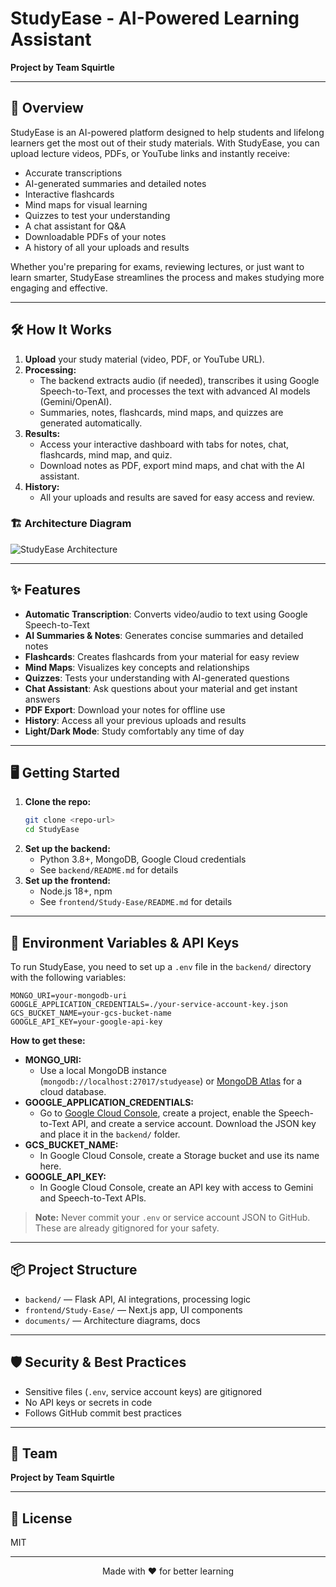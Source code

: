 # StudyEase - AI-Powered Learning Assistant

**Project by Team Squirtle**

---

## 🚀 Overview

StudyEase is an AI-powered platform designed to help students and lifelong learners get the most out of their study materials. With StudyEase, you can upload lecture videos, PDFs, or YouTube links and instantly receive:
- Accurate transcriptions
- AI-generated summaries and detailed notes
- Interactive flashcards
- Mind maps for visual learning
- Quizzes to test your understanding
- A chat assistant for Q&A
- Downloadable PDFs of your notes
- A history of all your uploads and results

Whether you're preparing for exams, reviewing lectures, or just want to learn smarter, StudyEase streamlines the process and makes studying more engaging and effective.

---

## 🛠️ How It Works

1. **Upload** your study material (video, PDF, or YouTube URL).
2. **Processing:**
   - The backend extracts audio (if needed), transcribes it using Google Speech-to-Text, and processes the text with advanced AI models (Gemini/OpenAI).
   - Summaries, notes, flashcards, mind maps, and quizzes are generated automatically.
3. **Results:**
   - Access your interactive dashboard with tabs for notes, chat, flashcards, mind map, and quiz.
   - Download notes as PDF, export mind maps, and chat with the AI assistant.
4. **History:**
   - All your uploads and results are saved for easy access and review.

### 🏗️ Architecture Diagram

![StudyEase Architecture](./documents/architecture.png)

---

## ✨ Features
- **Automatic Transcription**: Converts video/audio to text using Google Speech-to-Text
- **AI Summaries & Notes**: Generates concise summaries and detailed notes
- **Flashcards**: Creates flashcards from your material for easy review
- **Mind Maps**: Visualizes key concepts and relationships
- **Quizzes**: Tests your understanding with AI-generated questions
- **Chat Assistant**: Ask questions about your material and get instant answers
- **PDF Export**: Download your notes for offline use
- **History**: Access all your previous uploads and results
- **Light/Dark Mode**: Study comfortably any time of day

---

## 🖥️ Getting Started

1. **Clone the repo:**
   ```bash
   git clone <repo-url>
   cd StudyEase
   ```
2. **Set up the backend:**
   - Python 3.8+, MongoDB, Google Cloud credentials
   - See `backend/README.md` for details
3. **Set up the frontend:**
   - Node.js 18+, npm
   - See `frontend/Study-Ease/README.md` for details

---

## 🔑 Environment Variables & API Keys

To run StudyEase, you need to set up a `.env` file in the `backend/` directory with the following variables:

```
MONGO_URI=your-mongodb-uri
GOOGLE_APPLICATION_CREDENTIALS=./your-service-account-key.json
GCS_BUCKET_NAME=your-gcs-bucket-name
GOOGLE_API_KEY=your-google-api-key
```

**How to get these:**
- **MONGO_URI:**
  - Use a local MongoDB instance (`mongodb://localhost:27017/studyease`) or [MongoDB Atlas](https://www.mongodb.com/atlas/database) for a cloud database.
- **GOOGLE_APPLICATION_CREDENTIALS:**
  - Go to [Google Cloud Console](https://console.cloud.google.com/), create a project, enable the Speech-to-Text API, and create a service account. Download the JSON key and place it in the `backend/` folder.
- **GCS_BUCKET_NAME:**
  - In Google Cloud Console, create a Storage bucket and use its name here.
- **GOOGLE_API_KEY:**
  - In Google Cloud Console, create an API key with access to Gemini and Speech-to-Text APIs.

> **Note:** Never commit your `.env` or service account JSON to GitHub. These are already gitignored for your safety.

---

## 📦 Project Structure
- `backend/` — Flask API, AI integrations, processing logic
- `frontend/Study-Ease/` — Next.js app, UI components
- `documents/` — Architecture diagrams, docs

---

## 🛡️ Security & Best Practices
- Sensitive files (`.env`, service account keys) are gitignored
- No API keys or secrets in code
- Follows GitHub commit best practices

---

## 👥 Team
**Project by Team Squirtle**

---

## 📄 License
MIT

---

<div align="center">
  Made with ❤️ for better learning
</div>

